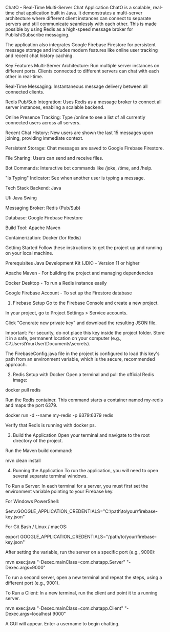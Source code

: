ChatO - Real-Time Multi-Server Chat Application
ChatO is a scalable, real-time chat application built in Java. It demonstrates a multi-server architecture where different client instances can connect to separate servers and still communicate seamlessly with each other. This is made possible by using Redis as a high-speed message broker for Publish/Subscribe messaging.

The application also integrates Google Firebase Firestore for persistent message storage and includes modern features like online user tracking and recent chat history caching.

Key Features
Multi-Server Architecture: Run multiple server instances on different ports. Clients connected to different servers can chat with each other in real-time.

Real-Time Messaging: Instantaneous message delivery between all connected clients.

Redis Pub/Sub Integration: Uses Redis as a message broker to connect all server instances, enabling a scalable backend.

Online Presence Tracking: Type /online to see a list of all currently connected users across all servers.

Recent Chat History: New users are shown the last 15 messages upon joining, providing immediate context.

Persistent Storage: Chat messages are saved to Google Firebase Firestore.

File Sharing: Users can send and receive files.

Bot Commands: Interactive bot commands like /joke, /time, and /help.

"Is Typing" Indicator: See when another user is typing a message.

Tech Stack
Backend: Java

UI: Java Swing

Messaging Broker: Redis (Pub/Sub)

Database: Google Firebase Firestore

Build Tool: Apache Maven

Containerization: Docker (for Redis)

Getting Started
Follow these instructions to get the project up and running on your local machine.

Prerequisites
Java Development Kit (JDK) - Version 11 or higher

Apache Maven - For building the project and managing dependencies

Docker Desktop - To run a Redis instance easily

Google Firebase Account - To set up the Firestore database

1. Firebase Setup
Go to the Firebase Console and create a new project.

In your project, go to Project Settings > Service accounts.

Click "Generate new private key" and download the resulting JSON file.

Important: For security, do not place this key inside the project folder. Store it in a safe, permanent location on your computer (e.g., C:\Users\YourUser\Documents\secrets\).

The FirebaseConfig.java file in the project is configured to load this key's path from an environment variable, which is the secure, recommended approach.

2. Redis Setup with Docker
Open a terminal and pull the official Redis image:

docker pull redis

Run the Redis container. This command starts a container named my-redis and maps the port 6379.

docker run -d --name my-redis -p 6379:6379 redis

Verify that Redis is running with docker ps.

3. Build the Application
Open your terminal and navigate to the root directory of the project.

Run the Maven build command:

mvn clean install

4. Running the Application
To run the application, you will need to open several separate terminal windows.

To Run a Server:
In each terminal for a server, you must first set the environment variable pointing to your Firebase key.

For Windows PowerShell:

$env:GOOGLE_APPLICATION_CREDENTIALS="C:\path\to\your\firebase-key.json"

For Git Bash / Linux / macOS:

export GOOGLE_APPLICATION_CREDENTIALS="/path/to/your/firebase-key.json"

After setting the variable, run the server on a specific port (e.g., 9000):

mvn exec:java "-Dexec.mainClass=com.chatapp.Server" "-Dexec.args=9000"

To run a second server, open a new terminal and repeat the steps, using a different port (e.g., 9001).

To Run a Client:
In a new terminal, run the client and point it to a running server.

mvn exec:java "-Dexec.mainClass=com.chatapp.Client" "-Dexec.args=localhost 9000"

A GUI will appear. Enter a username to begin chatting.
